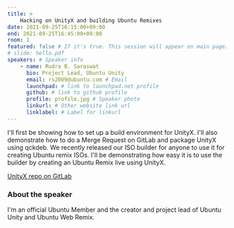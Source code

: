 ```yaml
---
title: >
    Hacking on UnityX and building Ubuntu Remixes
date: 2021-09-25T16:15:00+09:00
end: 2021-09-25T16:45:00+09:00
room: 1
featured: false # If it's true. This session will appear on main page.
# slide: hello.pdf
speakers: # Speaker info
    - name: Rudra B. Saraswat
      bio: Project Lead, Ubuntu Unity
      email: rs2009@ubuntu.com # Email
      launchpad: # link to launchpad.net profile
      github: # link to github profile
      profile: profile.jpg # Speaker photo
      linkurl: # Other website link url
      linklabel: # Label for linkurl
---
```

I'll first be showing how to set up a build environment for UnityX. I'll also demonstrate how to do a Merge Request on GitLab and package UnityX using qckdeb. We recently released our ISO builder for anyone to use it for creating Ubuntu remix ISOs. I'll be demonstrating how easy it is to use the builder by creating an Ubuntu Remix live using UnityX.

[UnityX repo on GitLab](https://gitlab.com/ubuntu-unity/ubuntu-remixes/ubuntu-unityx)
### About the speaker
I'm an official Ubuntu Member and the creator and project lead of Ubuntu Unity and Ubuntu Web Remix.
